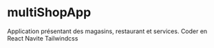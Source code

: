 # multiShopApp
Application présentant des magasins, restaurant et services. Coder en React Navite Tailwindcss
